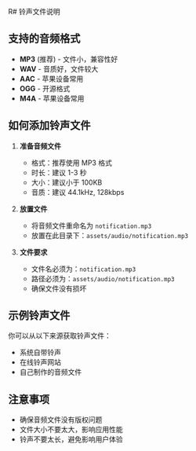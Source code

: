 R# 铃声文件说明

## 支持的音频格式
- **MP3** (推荐) - 文件小，兼容性好
- **WAV** - 音质好，文件较大
- **AAC** - 苹果设备常用
- **OGG** - 开源格式
- **M4A** - 苹果设备常用

## 如何添加铃声文件

1. **准备音频文件**
   - 格式：推荐使用 MP3 格式
   - 时长：建议 1-3 秒
   - 大小：建议小于 100KB
   - 音质：建议 44.1kHz, 128kbps

2. **放置文件**
   - 将音频文件重命名为 `notification.mp3`
   - 放置在此目录下：`assets/audio/notification.mp3`

3. **文件要求**
   - 文件名必须为：`notification.mp3`
   - 路径必须为：`assets/audio/notification.mp3`
   - 确保文件没有损坏

## 示例铃声文件
你可以从以下来源获取铃声文件：
- 系统自带铃声
- 在线铃声网站
- 自己制作的音频文件

## 注意事项
- 确保音频文件没有版权问题
- 文件大小不要太大，影响应用性能
- 铃声不要太长，避免影响用户体验 